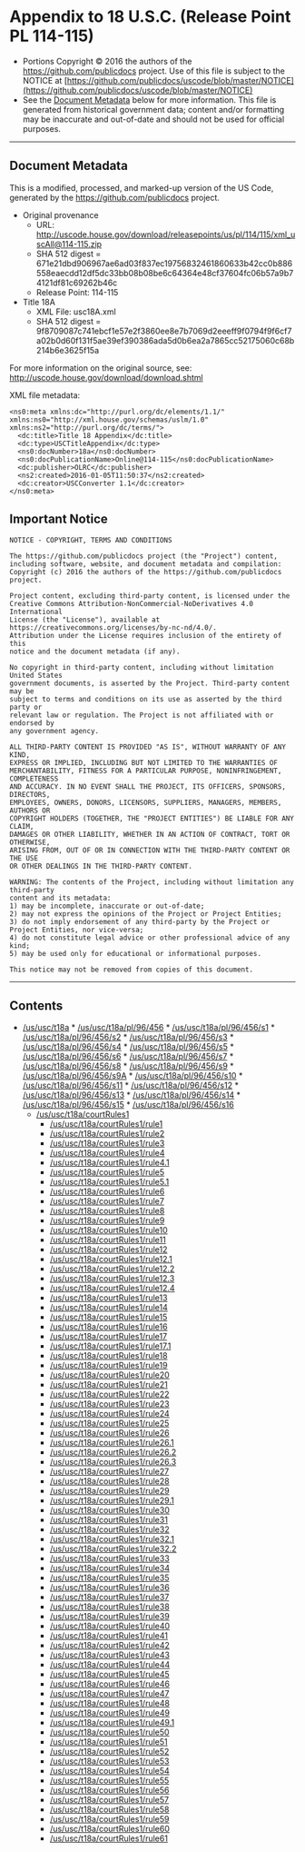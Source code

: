 ---
---

# Appendix to 18 U.S.C. (Release Point PL 114-115)

* Portions Copyright © 2016 the authors of the https://github.com/publicdocs project.
  Use of this file is subject to the NOTICE at [https://github.com/publicdocs/uscode/blob/master/NOTICE](https://github.com/publicdocs/uscode/blob/master/NOTICE)
* See the [Document Metadata](#document-metadata) below for more information.
  This file is generated from historical government data; content and/or formatting may be inaccurate and out-of-date and should not be used for official purposes.

----------

## Document Metadata

This is a modified, processed, and marked-up version of the US Code,
generated by the https://github.com/publicdocs project.

* Original provenance
    * URL: http://uscode.house.gov/download/releasepoints/us/pl/114/115/xml_uscAll@114-115.zip
    * SHA 512 digest = 671e21dbd906967ae6ad03f837ec19756832461860633b42cc0b886558eaecdd12df5dc33bb08b08be6c64364e48cf37604fc06b57a9b74121df81c69262b46c
    * Release Point: 114-115
* Title 18A
    * XML File: usc18A.xml
    * SHA 512 digest = 9f8709087c741ebcf1e57e2f3860ee8e7b7069d2eeeff9f0794f9f6cf7a02b0d60f131f5ae39ef390386ada5d0b6ea2a7865cc52175060c68b214b6e3625f15a

For more information on the original source, see:
http://uscode.house.gov/download/download.shtml



XML file metadata:

```
<ns0:meta xmlns:dc="http://purl.org/dc/elements/1.1/" xmlns:ns0="http://xml.house.gov/schemas/uslm/1.0" xmlns:ns2="http://purl.org/dc/terms/">
  <dc:title>Title 18 Appendix</dc:title>
  <dc:type>USCTitleAppendix</dc:type>
  <ns0:docNumber>18a</ns0:docNumber>
  <ns0:docPublicationName>Online@114-115</ns0:docPublicationName>
  <dc:publisher>OLRC</dc:publisher>
  <ns2:created>2016-01-05T11:50:37</ns2:created>
  <dc:creator>USCConverter 1.1</dc:creator>
</ns0:meta>

```

## Important Notice

```
NOTICE - COPYRIGHT, TERMS AND CONDITIONS

The https://github.com/publicdocs project (the "Project") content,
including software, website, and document metadata and compilation:
Copyright (c) 2016 the authors of the https://github.com/publicdocs project.

Project content, excluding third-party content, is licensed under the
Creative Commons Attribution-NonCommercial-NoDerivatives 4.0 International
License (the "License"), available at https://creativecommons.org/licenses/by-nc-nd/4.0/.
Attribution under the License requires inclusion of the entirety of this
notice and the document metadata (if any).

No copyright in third-party content, including without limitation United States
government documents, is asserted by the Project. Third-party content may be
subject to terms and conditions on its use as asserted by the third party or
relevant law or regulation. The Project is not affiliated with or endorsed by
any government agency.

ALL THIRD-PARTY CONTENT IS PROVIDED "AS IS", WITHOUT WARRANTY OF ANY KIND,
EXPRESS OR IMPLIED, INCLUDING BUT NOT LIMITED TO THE WARRANTIES OF
MERCHANTABILITY, FITNESS FOR A PARTICULAR PURPOSE, NONINFRINGEMENT, COMPLETENESS
AND ACCURACY. IN NO EVENT SHALL THE PROJECT, ITS OFFICERS, SPONSORS, DIRECTORS,
EMPLOYEES, OWNERS, DONORS, LICENSORS, SUPPLIERS, MANAGERS, MEMBERS, AUTHORS OR
COPYRIGHT HOLDERS (TOGETHER, THE "PROJECT ENTITIES") BE LIABLE FOR ANY CLAIM,
DAMAGES OR OTHER LIABILITY, WHETHER IN AN ACTION OF CONTRACT, TORT OR OTHERWISE,
ARISING FROM, OUT OF OR IN CONNECTION WITH THE THIRD-PARTY CONTENT OR THE USE
OR OTHER DEALINGS IN THE THIRD-PARTY CONTENT.

WARNING: The contents of the Project, including without limitation any third-party
content and its metadata:
1) may be incomplete, inaccurate or out-of-date;
2) may not express the opinions of the Project or Project Entities;
3) do not imply endorsement of any third-party by the Project or Project Entities, nor vice-versa;
4) do not constitute legal advice or other professional advice of any kind;
5) may be used only for educational or informational purposes.

This notice may not be removed from copies of this document.

```


----------

## Contents



* [/us/usc/t18a](.//us/usc/t18a//m__us_usc_t18a.md)
      * [/us/usc/t18a/pl/96/456](.//us/usc/t18a/pl/96/456//m__us_usc_t18a_pl_96_456.md)
        * [/us/usc/t18a/pl/96/456/s1](.//us/usc/t18a/pl/96/456//m__us_usc_t18a_pl_96_456_s1.md)
        * [/us/usc/t18a/pl/96/456/s2](.//us/usc/t18a/pl/96/456//m__us_usc_t18a_pl_96_456_s2.md)
        * [/us/usc/t18a/pl/96/456/s3](.//us/usc/t18a/pl/96/456//m__us_usc_t18a_pl_96_456_s3.md)
        * [/us/usc/t18a/pl/96/456/s4](.//us/usc/t18a/pl/96/456//m__us_usc_t18a_pl_96_456_s4.md)
        * [/us/usc/t18a/pl/96/456/s5](.//us/usc/t18a/pl/96/456//m__us_usc_t18a_pl_96_456_s5.md)
        * [/us/usc/t18a/pl/96/456/s6](.//us/usc/t18a/pl/96/456//m__us_usc_t18a_pl_96_456_s6.md)
        * [/us/usc/t18a/pl/96/456/s7](.//us/usc/t18a/pl/96/456//m__us_usc_t18a_pl_96_456_s7.md)
        * [/us/usc/t18a/pl/96/456/s8](.//us/usc/t18a/pl/96/456//m__us_usc_t18a_pl_96_456_s8.md)
        * [/us/usc/t18a/pl/96/456/s9](.//us/usc/t18a/pl/96/456//m__us_usc_t18a_pl_96_456_s9.md)
        * [/us/usc/t18a/pl/96/456/s9A](.//us/usc/t18a/pl/96/456//m__us_usc_t18a_pl_96_456_s9A.md)
        * [/us/usc/t18a/pl/96/456/s10](.//us/usc/t18a/pl/96/456//m__us_usc_t18a_pl_96_456_s10.md)
        * [/us/usc/t18a/pl/96/456/s11](.//us/usc/t18a/pl/96/456//m__us_usc_t18a_pl_96_456_s11.md)
        * [/us/usc/t18a/pl/96/456/s12](.//us/usc/t18a/pl/96/456//m__us_usc_t18a_pl_96_456_s12.md)
        * [/us/usc/t18a/pl/96/456/s13](.//us/usc/t18a/pl/96/456//m__us_usc_t18a_pl_96_456_s13.md)
        * [/us/usc/t18a/pl/96/456/s14](.//us/usc/t18a/pl/96/456//m__us_usc_t18a_pl_96_456_s14.md)
        * [/us/usc/t18a/pl/96/456/s15](.//us/usc/t18a/pl/96/456//m__us_usc_t18a_pl_96_456_s15.md)
        * [/us/usc/t18a/pl/96/456/s16](.//us/usc/t18a/pl/96/456//m__us_usc_t18a_pl_96_456_s16.md)
  * [/us/usc/t18a/courtRules1](.//us/usc/t18a/courtRules1//m__us_usc_t18a_courtRules1.md)
    * [/us/usc/t18a/courtRules1/rule1](.//us/usc/t18a/courtRules1//m__us_usc_t18a_courtRules1_rule1.md)
    * [/us/usc/t18a/courtRules1/rule2](.//us/usc/t18a/courtRules1//m__us_usc_t18a_courtRules1_rule2.md)
    * [/us/usc/t18a/courtRules1/rule3](.//us/usc/t18a/courtRules1//m__us_usc_t18a_courtRules1_rule3.md)
    * [/us/usc/t18a/courtRules1/rule4](.//us/usc/t18a/courtRules1//m__us_usc_t18a_courtRules1_rule4.md)
    * [/us/usc/t18a/courtRules1/rule4.1](.//us/usc/t18a/courtRules1//m__us_usc_t18a_courtRules1_rule4.1.md)
    * [/us/usc/t18a/courtRules1/rule5](.//us/usc/t18a/courtRules1//m__us_usc_t18a_courtRules1_rule5.md)
    * [/us/usc/t18a/courtRules1/rule5.1](.//us/usc/t18a/courtRules1//m__us_usc_t18a_courtRules1_rule5.1.md)
    * [/us/usc/t18a/courtRules1/rule6](.//us/usc/t18a/courtRules1//m__us_usc_t18a_courtRules1_rule6.md)
    * [/us/usc/t18a/courtRules1/rule7](.//us/usc/t18a/courtRules1//m__us_usc_t18a_courtRules1_rule7.md)
    * [/us/usc/t18a/courtRules1/rule8](.//us/usc/t18a/courtRules1//m__us_usc_t18a_courtRules1_rule8.md)
    * [/us/usc/t18a/courtRules1/rule9](.//us/usc/t18a/courtRules1//m__us_usc_t18a_courtRules1_rule9.md)
    * [/us/usc/t18a/courtRules1/rule10](.//us/usc/t18a/courtRules1//m__us_usc_t18a_courtRules1_rule10.md)
    * [/us/usc/t18a/courtRules1/rule11](.//us/usc/t18a/courtRules1//m__us_usc_t18a_courtRules1_rule11.md)
    * [/us/usc/t18a/courtRules1/rule12](.//us/usc/t18a/courtRules1//m__us_usc_t18a_courtRules1_rule12.md)
    * [/us/usc/t18a/courtRules1/rule12.1](.//us/usc/t18a/courtRules1//m__us_usc_t18a_courtRules1_rule12.1.md)
    * [/us/usc/t18a/courtRules1/rule12.2](.//us/usc/t18a/courtRules1//m__us_usc_t18a_courtRules1_rule12.2.md)
    * [/us/usc/t18a/courtRules1/rule12.3](.//us/usc/t18a/courtRules1//m__us_usc_t18a_courtRules1_rule12.3.md)
    * [/us/usc/t18a/courtRules1/rule12.4](.//us/usc/t18a/courtRules1//m__us_usc_t18a_courtRules1_rule12.4.md)
    * [/us/usc/t18a/courtRules1/rule13](.//us/usc/t18a/courtRules1//m__us_usc_t18a_courtRules1_rule13.md)
    * [/us/usc/t18a/courtRules1/rule14](.//us/usc/t18a/courtRules1//m__us_usc_t18a_courtRules1_rule14.md)
    * [/us/usc/t18a/courtRules1/rule15](.//us/usc/t18a/courtRules1//m__us_usc_t18a_courtRules1_rule15.md)
    * [/us/usc/t18a/courtRules1/rule16](.//us/usc/t18a/courtRules1//m__us_usc_t18a_courtRules1_rule16.md)
    * [/us/usc/t18a/courtRules1/rule17](.//us/usc/t18a/courtRules1//m__us_usc_t18a_courtRules1_rule17.md)
    * [/us/usc/t18a/courtRules1/rule17.1](.//us/usc/t18a/courtRules1//m__us_usc_t18a_courtRules1_rule17.1.md)
    * [/us/usc/t18a/courtRules1/rule18](.//us/usc/t18a/courtRules1//m__us_usc_t18a_courtRules1_rule18.md)
    * [/us/usc/t18a/courtRules1/rule19](.//us/usc/t18a/courtRules1//m__us_usc_t18a_courtRules1_rule19.md)
    * [/us/usc/t18a/courtRules1/rule20](.//us/usc/t18a/courtRules1//m__us_usc_t18a_courtRules1_rule20.md)
    * [/us/usc/t18a/courtRules1/rule21](.//us/usc/t18a/courtRules1//m__us_usc_t18a_courtRules1_rule21.md)
    * [/us/usc/t18a/courtRules1/rule22](.//us/usc/t18a/courtRules1//m__us_usc_t18a_courtRules1_rule22.md)
    * [/us/usc/t18a/courtRules1/rule23](.//us/usc/t18a/courtRules1//m__us_usc_t18a_courtRules1_rule23.md)
    * [/us/usc/t18a/courtRules1/rule24](.//us/usc/t18a/courtRules1//m__us_usc_t18a_courtRules1_rule24.md)
    * [/us/usc/t18a/courtRules1/rule25](.//us/usc/t18a/courtRules1//m__us_usc_t18a_courtRules1_rule25.md)
    * [/us/usc/t18a/courtRules1/rule26](.//us/usc/t18a/courtRules1//m__us_usc_t18a_courtRules1_rule26.md)
    * [/us/usc/t18a/courtRules1/rule26.1](.//us/usc/t18a/courtRules1//m__us_usc_t18a_courtRules1_rule26.1.md)
    * [/us/usc/t18a/courtRules1/rule26.2](.//us/usc/t18a/courtRules1//m__us_usc_t18a_courtRules1_rule26.2.md)
    * [/us/usc/t18a/courtRules1/rule26.3](.//us/usc/t18a/courtRules1//m__us_usc_t18a_courtRules1_rule26.3.md)
    * [/us/usc/t18a/courtRules1/rule27](.//us/usc/t18a/courtRules1//m__us_usc_t18a_courtRules1_rule27.md)
    * [/us/usc/t18a/courtRules1/rule28](.//us/usc/t18a/courtRules1//m__us_usc_t18a_courtRules1_rule28.md)
    * [/us/usc/t18a/courtRules1/rule29](.//us/usc/t18a/courtRules1//m__us_usc_t18a_courtRules1_rule29.md)
    * [/us/usc/t18a/courtRules1/rule29.1](.//us/usc/t18a/courtRules1//m__us_usc_t18a_courtRules1_rule29.1.md)
    * [/us/usc/t18a/courtRules1/rule30](.//us/usc/t18a/courtRules1//m__us_usc_t18a_courtRules1_rule30.md)
    * [/us/usc/t18a/courtRules1/rule31](.//us/usc/t18a/courtRules1//m__us_usc_t18a_courtRules1_rule31.md)
    * [/us/usc/t18a/courtRules1/rule32](.//us/usc/t18a/courtRules1//m__us_usc_t18a_courtRules1_rule32.md)
    * [/us/usc/t18a/courtRules1/rule32.1](.//us/usc/t18a/courtRules1//m__us_usc_t18a_courtRules1_rule32.1.md)
    * [/us/usc/t18a/courtRules1/rule32.2](.//us/usc/t18a/courtRules1//m__us_usc_t18a_courtRules1_rule32.2.md)
    * [/us/usc/t18a/courtRules1/rule33](.//us/usc/t18a/courtRules1//m__us_usc_t18a_courtRules1_rule33.md)
    * [/us/usc/t18a/courtRules1/rule34](.//us/usc/t18a/courtRules1//m__us_usc_t18a_courtRules1_rule34.md)
    * [/us/usc/t18a/courtRules1/rule35](.//us/usc/t18a/courtRules1//m__us_usc_t18a_courtRules1_rule35.md)
    * [/us/usc/t18a/courtRules1/rule36](.//us/usc/t18a/courtRules1//m__us_usc_t18a_courtRules1_rule36.md)
    * [/us/usc/t18a/courtRules1/rule37](.//us/usc/t18a/courtRules1//m__us_usc_t18a_courtRules1_rule37.md)
    * [/us/usc/t18a/courtRules1/rule38](.//us/usc/t18a/courtRules1//m__us_usc_t18a_courtRules1_rule38.md)
    * [/us/usc/t18a/courtRules1/rule39](.//us/usc/t18a/courtRules1//m__us_usc_t18a_courtRules1_rule39.md)
    * [/us/usc/t18a/courtRules1/rule40](.//us/usc/t18a/courtRules1//m__us_usc_t18a_courtRules1_rule40.md)
    * [/us/usc/t18a/courtRules1/rule41](.//us/usc/t18a/courtRules1//m__us_usc_t18a_courtRules1_rule41.md)
    * [/us/usc/t18a/courtRules1/rule42](.//us/usc/t18a/courtRules1//m__us_usc_t18a_courtRules1_rule42.md)
    * [/us/usc/t18a/courtRules1/rule43](.//us/usc/t18a/courtRules1//m__us_usc_t18a_courtRules1_rule43.md)
    * [/us/usc/t18a/courtRules1/rule44](.//us/usc/t18a/courtRules1//m__us_usc_t18a_courtRules1_rule44.md)
    * [/us/usc/t18a/courtRules1/rule45](.//us/usc/t18a/courtRules1//m__us_usc_t18a_courtRules1_rule45.md)
    * [/us/usc/t18a/courtRules1/rule46](.//us/usc/t18a/courtRules1//m__us_usc_t18a_courtRules1_rule46.md)
    * [/us/usc/t18a/courtRules1/rule47](.//us/usc/t18a/courtRules1//m__us_usc_t18a_courtRules1_rule47.md)
    * [/us/usc/t18a/courtRules1/rule48](.//us/usc/t18a/courtRules1//m__us_usc_t18a_courtRules1_rule48.md)
    * [/us/usc/t18a/courtRules1/rule49](.//us/usc/t18a/courtRules1//m__us_usc_t18a_courtRules1_rule49.md)
    * [/us/usc/t18a/courtRules1/rule49.1](.//us/usc/t18a/courtRules1//m__us_usc_t18a_courtRules1_rule49.1.md)
    * [/us/usc/t18a/courtRules1/rule50](.//us/usc/t18a/courtRules1//m__us_usc_t18a_courtRules1_rule50.md)
    * [/us/usc/t18a/courtRules1/rule51](.//us/usc/t18a/courtRules1//m__us_usc_t18a_courtRules1_rule51.md)
    * [/us/usc/t18a/courtRules1/rule52](.//us/usc/t18a/courtRules1//m__us_usc_t18a_courtRules1_rule52.md)
    * [/us/usc/t18a/courtRules1/rule53](.//us/usc/t18a/courtRules1//m__us_usc_t18a_courtRules1_rule53.md)
    * [/us/usc/t18a/courtRules1/rule54](.//us/usc/t18a/courtRules1//m__us_usc_t18a_courtRules1_rule54.md)
    * [/us/usc/t18a/courtRules1/rule55](.//us/usc/t18a/courtRules1//m__us_usc_t18a_courtRules1_rule55.md)
    * [/us/usc/t18a/courtRules1/rule56](.//us/usc/t18a/courtRules1//m__us_usc_t18a_courtRules1_rule56.md)
    * [/us/usc/t18a/courtRules1/rule57](.//us/usc/t18a/courtRules1//m__us_usc_t18a_courtRules1_rule57.md)
    * [/us/usc/t18a/courtRules1/rule58](.//us/usc/t18a/courtRules1//m__us_usc_t18a_courtRules1_rule58.md)
    * [/us/usc/t18a/courtRules1/rule59](.//us/usc/t18a/courtRules1//m__us_usc_t18a_courtRules1_rule59.md)
    * [/us/usc/t18a/courtRules1/rule60](.//us/usc/t18a/courtRules1//m__us_usc_t18a_courtRules1_rule60.md)
    * [/us/usc/t18a/courtRules1/rule61](.//us/usc/t18a/courtRules1//m__us_usc_t18a_courtRules1_rule61.md)


